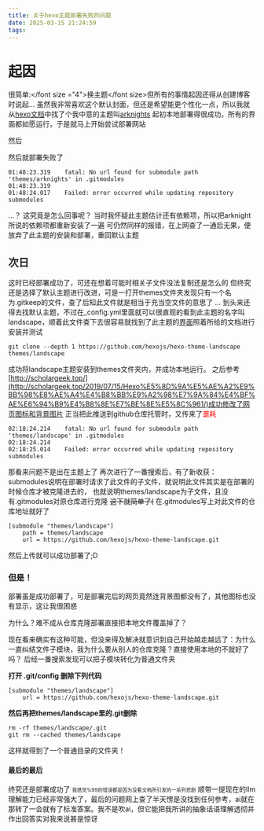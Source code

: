 ```yaml
---
title: 关于hexo主题部署失败的问题
date: 2025-03-15 21:24:59
tags:
---
```

# 起因
很简单:</font size ="4">换主题</font size>但所有的事情起因还得从创建博客时说起...
虽然我非常喜欢这个默认封面，但还是希望能更个性化一点，所以我就从[hexo文档](https://hexo.io/docs/)中找了个我中意的主题叫[arknights](https://github.com/Yue-plus/hexo-theme-arknights)
起初本地部署得很成功，所有的界面都如愿运行，于是就马上开始尝试部署网站

然后

然后就部署失败了
```
01:48:23.319	fatal: No url found for submodule path 'themes/arknights' in .gitmodules
01:48:23.319	
01:48:24.017	Failed: error occurred while updating repository submodules
```
...？
这究竟是怎么回事呢？
当时我怀疑此主题估计还有依赖项，所以把arknight所说的依赖项都重新安装了一遍
可仍然同样的报错，在上网查了一通后无果，便放弃了此主题的安装和部署，重回默认主题
## 次日
这时已经部署成功了，可还在想着可能时相关子文件没法复制还是怎么的
但终究还是选择了默认主题进行改进，可是一打开themes文件夹发现只有一个名为.gitkeep的文件，查了后知此文件就是相当于充当空文件的意思了
...
到头来还得去找默认主题，不过在_config.yml里面就可以很直观的看到此主题的名字叫landscape，顺着此文件查下去很容易就找到了此主题的[界面](https://github.com/hexojs/hexo-theme-landscape)照着所给的文档进行安装并测试
```
git clone --depth 1 https://github.com/hexojs/hexo-theme-landscape themes/landscape
```
成功将landscape主题安装到themes文件夹内，并成功本地运行。
之后参考[http://scholargeek.top/](http://scholargeek.top/2019/07/15/Hexo%E5%8D%9A%E5%AE%A2%E9%BB%98%E8%AE%A4%E4%B8%BB%E9%A2%98%E7%9A%84%E4%BF%AE%E6%94%B9%E4%B8%8E%E7%BE%8E%E5%8C%961/)成功修改了网页图标和背景图片
正当把此推送到github仓库托管时，又传来了<font color = red>噩耗</font>
```
02:18:24.214	fatal: No url found for submodule path 'themes/landscape' in .gitmodules
02:18:24.214	
02:18:25.014	Failed: error occurred while updating repository submodules
```
那看来问题不是出在主题上了
再次进行了一番搜索后，有了新收获：submodules说明在部署时请求了此文件的子文件，就说明此文件其实是在部署的时候仓库才被克隆进去的，
也就说明themes/landscape为子文件，且没有.gitmodules对原仓库进行克隆
~~这下就简单了(~~
在.gitmodules写上对此文件的仓库地址就好了
```
[submodule "themes/landscape"]
    path = themes/landscape
    url = https://github.com/hexojs/hexo-theme-landscape.git
```
然后上传就可以成功部署了;D
### 但是！
部署虽是成功部署了，可是部署完后的网页竟然连背景图都没有了，其他图标也没有显示，这让我很困惑

为什么？难不成从仓库克隆部署直接把本地文件覆盖掉了？

现在看来确实有这种可能，但没来得及解决就意识到自己开始越走越远了：为什么一直纠结文件子模块，我为什么要从别人的仓库克隆？直接使用本地的不就好了吗？
后经一番搜索发现可以把子模块转化为普通文件夹

**打开 .git/config 删除下列代码**
```
[submodule "themes/landscape"]
    url = https://github.com/hexojs/hexo-theme-landscape.git
```
**然后再把themes/landscape里的.git删除**
```
rm -rf themes/landscape/.git
git rm --cached themes/landscape
```
这样就得到了一个普通目录的文件夹！
#### 最后的最后
终究还是部署成功了
<font size = "1">我感觉%99的错误都是因为没看文档所引发的一系列悲剧</font>
顺带一提现在的llm理解能力已经非常强大了，最后的问题网上查了半天愣是没找到任何参考，ai就在那转了一会就有了标准答案。我不是吹ai，但它能把我所讲的抽象话语理解透彻并作出回答实对我来说甚是惊讶